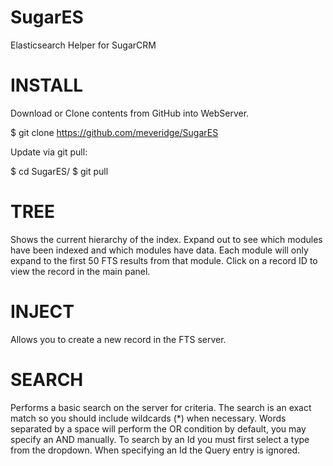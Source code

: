 SugarES
=======

Elasticsearch Helper for SugarCRM

INSTALL
=======
Download or Clone contents from GitHub into WebServer.

$ git clone https://github.com/meveridge/SugarES

Update via git pull:

$ cd SugarES/
$ git pull

TREE
=======
Shows the current hierarchy of the index. Expand out to see which modules have been indexed and which modules have data. Each module will only expand to the first 50 FTS results from that module. Click on a record ID to view the record in the main panel.

INJECT
=======
Allows you to create a new record in the FTS server. 

SEARCH
=======
Performs a basic search on the server for criteria. The search is an exact match so you should include wildcards (*) when necessary. Words separated by a space will perform the OR condition by default, you may specify an AND manually. To search by an Id you must first select a type from the dropdown. When specifying an Id the Query entry is ignored.
